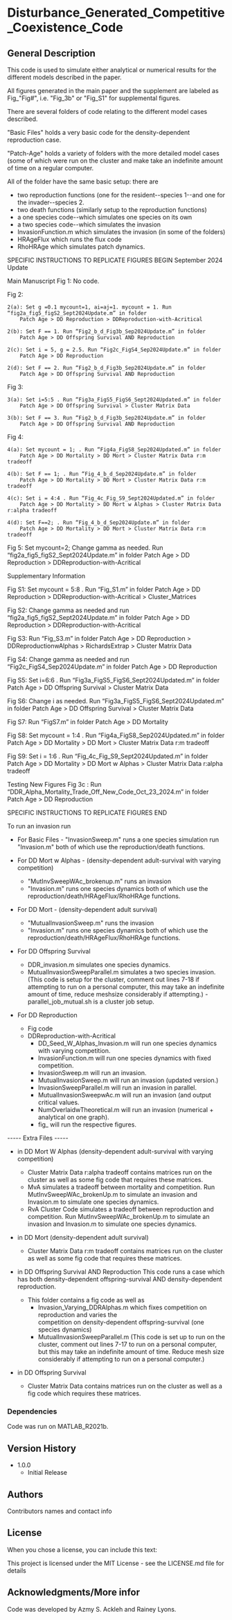 # Disturbance_Generated_Competitive_Coexistence_Code

## General Description

This code is used to simulate either analytical or numerical results for the different models described in the paper.

All figures generated in the main paper and the supplement are labeled as Fig_"Fig#", i.e. "Fig_3b" or "Fig_S1" for supplemental figures.

There are several folders of code relating to the different model cases described. 

"Basic Files" holds a very basic code for the density-dependent reproduction case. 

"Patch-Age" holds a variety of folders with the more detailed model cases (some of which were run on the cluster and make take an indefinite amount of time on a regular computer.

All of the folder have the same basic setup: there are
- two reproduction functions (one for the resident--species 1--and one for the invader--species 2.  
- two death functions (similarly setup to the reproduction functions)
- a one species code--which simulates one species on its own
- a two species code--which simulates the invasion
- InvasionFunction.m which simulates the invasion (in some of the folders)
- HRAgeFlux which runs the flux code
- RhoHRAge which simulates patch dynamics.

SPECIFIC INSTRUCTIONS TO REPLICATE FIGURES BEGIN
September 2024 Update

Main Manuscript
Fig 1: No code.

Fig 2:  

	2(a): Set g =0.1 mycount=1, ai=aj=1. mycount = 1. Run “fig2a_fig5_figS2_Sept2024Update.m” in folder
		Patch Age > DD Reproduction > DDReproduction-with-Acritical 
  
	2(b): Set F == 1. Run “Fig2_b_d_Fig3b_Sep2024Update.m” in folder
		Patch Age > DD Offspring Survival AND Reproduction 
  
	2(c): Set i = 5, g = 2.5. Run “Fig2c_FigS4_Sep2024Update.m” in folder
		Patch Age > DD Reproduction 
  
	2(d): Set F == 2. Run “Fig2_b_d_Fig3b_Sep2024Update.m” in folder
		Patch Age > DD Offspring Survival AND Reproduction 

Fig 3:

	3(a): Set i=5:5 . Run “Fig3a_FigS5_FigS6_Sept2024Updated.m” in folder
		Patch Age > DD Offspring Survival > Cluster Matrix Data
  
	3(b): Set F == 3. Run “Fig2_b_d_Fig3b_Sep2024Update.m” in folder
		Patch Age > DD Offspring Survival AND Reproduction 
Fig 4:

	4(a): Set mycount = 1; . Run “Fig4a_FigS8_Sep2024Updated.m” in folder
		Patch Age > DD Mortality > DD Mort > Cluster Matrix Data r:m tradeoff
  
	4(b): Set F == 1; . Run “Fig_4_b_d_Sep2024Update.m” in folder
		Patch Age > DD Mortality > DD Mort > Cluster Matrix Data r:m tradeoff
  
	4(c): Set i = 4:4 . Run “Fig_4c_Fig_S9_Sept2024Updated.m” in folder
		Patch Age > DD Mortality > DD Mort w Alphas > Cluster Matrix Data r:alpha tradeoff
  
	4(d): Set F==2; . Run “Fig_4_b_d_Sep2024Update.m” in folder
		Patch Age > DD Mortality > DD Mort > Cluster Matrix Data r:m tradeoff
  
Fig 5: Set mycount=2; Change gamma as needed. Run “fig2a_fig5_figS2_Sept2024Update.m” in folder
		Patch Age > DD Reproduction > DDReproduction-with-Acritical 


Supplementary Information

Fig S1: Set mycount = 5:8 . Run “Fig_S1.m” in folder 
		Patch Age  > DD Reproduction > DDReproduction-with-Acritical > Cluster_Matrices
  
Fig S2: Change gamma as needed and run “fig2a_fig5_figS2_Sept2024Update.m” in folder
		Patch Age > DD Reproduction > DDReproduction-with-Acritical 
  
Fig S3: Run “Fig_S3.m” in folder
		Patch Age > DD Reproduction > DDReproductionwAlphas > RichardsExtrap > Cluster Matrix Data
  
Fig S4: Change gamma as needed and run “Fig2c_FigS4_Sep2024Update.m” in folder
		Patch Age > DD Reproduction 
  
Fig S5: Set i=6:6 . Run “Fig3a_FigS5_FigS6_Sept2024Updated.m” in folder
		Patch Age > DD Offspring Survival > Cluster Matrix Data
  
Fig S6: Change i as needed. Run “Fig3a_FigS5_FigS6_Sept2024Updated.m” in folder
		Patch Age > DD Offspring Survival > Cluster Matrix Data
  
Fig S7: Run “FigS7.m” in folder
		Patch Age > DD Mortality
  
Fig S8: Set mycount = 1:4 . Run “Fig4a_FigS8_Sep2024Updated.m” in folder
		Patch Age > DD Mortality > DD Mort > Cluster Matrix Data r:m tradeoff
  
Fig S9: Set i = 1:6 . Run “Fig_4c_Fig_S9_Sept2024Updated.m” in folder
		Patch Age > DD Mortality > DD Mort w Alphas > Cluster Matrix Data r:alpha tradeoff




Testing New Figures
Fig 3c :  Run “DDR_Alpha_Mortality_Trade_Off_New_Code_Oct_23_2024.m” in folder
	Patch Age > DD Reproduction



SPECIFIC INSTRUCTIONS TO REPLICATE FIGURES END

To run an invasion run 

- For Basic Files - "InvasionSweep.m" runs a one species simulation run "Invasion.m" both of which use the reproduction/death functions.

- For DD Mort w Alphas - (density-dependent adult-survival with varying competition) 	
	- "MutInvSweepWAc_brokenup.m" runs an invasion
	- "Invasion.m" runs one species dynamics
both of which use the reproduction/death/HRAgeFlux/RhoHRAge functions.

- For DD Mort - (density-dependent adult survival) 
	- "MutualInvasionSweep.m" runs the invasion
	- "Invasion.m" runs one species dynamics
both of which use the reproduction/death/HRAgeFlux/RhoHRAge functions.

- For DD Offspring Survival 
	- DDR_invasion.m simulates one species dynamics.
	- MutualInvasionSweepParallel.m simulates a two species invasion. (This code is setup for the cluster, comment out lines 7-18 if attempting to run on a personal computer, this may take an indefinite amount of time, reduce meshsize considerably if attempting.)
	-parallel_job_mutual.sh is a cluster job setup.

- For DD Reproduction
	- Fig code
	- DDReproduction-with-Acritical
		- DD_Seed_W_Alphas_Invasion.m will run one species dynamics with varying competition.
		- InvasionFunction.m will run one species dynamics with fixed competition.
		- InvasionSweep.m will run an invasion.
		- MutualInvasionSweep.m will run an invasion (updated version.)
		- InvasionSweepParallel.m will run an invasion in parallel.
		- MutualInvasionSweepwAc.m will run an invasion (and output critical values.
		- NumOverlaidwTheoretical.m will run an invasion (numerical + analytical on one graph).
		- fig_ will run the respective figures.
		


----- Extra Files -----
- in DD Mort W Alphas (density-dependent adult-survival with varying competition)

	- Cluster Matrix Data r:alpha tradeoff contains matrices run on the cluster as well as some fig code that requires these matrices.
	- MvA simulates a tradeoff between mortality and competition. Run MutInvSweepWAc_brokenUp.m to simulate an invasion and Invasion.m to simulate one species dynamics.
	- RvA Cluster Code simulates a tradeoff between reproduction and competition. Run MutInvSweepWAc_brokenUp.m to simulate an invasion and Invasion.m to simulate one species dynamics.


- in DD Mort (density-dependent adult survival)

	- Cluster Matrix Data r:m tradeoff contains matrices run on the cluster as well as some fig code 	  that requires these matrices.

- in DD Offspring Survival AND Reproduction
	This code runs a case which has both density-dependent offspring-survival AND density-dependent 	reproduction.
	- This folder contains a fig code as well as 
		- Invasion_Varying_DDRAlphas.m which fixes competition on reproduction and varies the 		
			competition on density-dependent offspring-survival (one species dynamics)
		- MutualInvasionSweepParallel.m (This code is set up to run on the cluster, comment out lines 
			7-17 to run on a personal computer, but this may take an indefinite amount of time. Reduce
			 mesh size considerably if attempting to run on a personal computer.)

- in DD Offspring Survival
	- Cluster Matrix Data contains matrices run on the cluster as well as a fig code which requires these matrices.



### Dependencies

Code was run on MATLAB_R2021b. 


## Version History

* 1.0.0
    * Initial Release

## Authors

Contributors names and contact info



## License

When you chose a license, you can include this text:

This project is licensed under the MIT License - see the LICENSE.md file for details

## Acknowledgments/More infor

Code was developed by Azmy S. Ackleh and Rainey Lyons.
